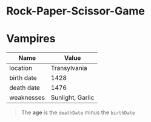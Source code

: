 # Rock-Paper-Scissor-Game
<!--
  Once a upon a time...
-->

# Vampires

| Name       | Value            |
|------------|------------------|
| location   | Transylvania     |
| birth date | 1428             |
| death date | 1476             |
| weaknesses | Sunlight, Garlic |

<!-- ...There was a guy named Vlad -->

> The **age** is the `deathDate` minus the `birthDate`

